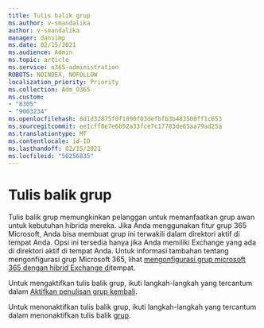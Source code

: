 ```yaml
---
title: Tulis balik grup
ms.author: v-smandalika
author: v-smandalika
manager: dansimp
ms.date: 02/15/2021
ms.audience: Admin
ms.topic: article
ms.service: o365-administration
ROBOTS: NOINDEX, NOFOLLOW
localization_priority: Priority
ms.collection: Adm_O365
ms.custom:
- "8305"
- "9003234"
ms.openlocfilehash: 8d1d32875f0f1890f03defbfb3b483500ff1c653
ms.sourcegitcommit: ee1cff8e7e6b52a33fce7c17783de65aa79ad25a
ms.translationtype: MT
ms.contentlocale: id-ID
ms.lasthandoff: 02/15/2021
ms.locfileid: "50256835"
---
```

# <a name="group-writeback"></a>Tulis balik grup

Tulis balik grup memungkinkan pelanggan untuk memanfaatkan grup awan untuk kebutuhan hibrida mereka. Jika Anda menggunakan fitur grup 365 Microsoft, Anda bisa membuat grup ini terwakili dalam direktori aktif di tempat Anda. Opsi ini tersedia hanya jika Anda memiliki Exchange yang ada di direktori aktif di tempat Anda. Untuk informasi tambahan tentang mengonfigurasi grup Microsoft 365, lihat [mengonfigurasi grup microsoft 365 dengan hibrid Exchange di](https://docs.microsoft.com/exchange/hybrid-deployment/set-up-microsoft-365-groups#enable-group-writeback-in-azure-ad-connect)tempat.

Untuk mengaktifkan tulis balik grup, ikuti langkah-langkah yang tercantum dalam [Aktifkan penulisan grup kembali](https://docs.microsoft.com/azure/active-directory/hybrid/how-to-connect-group-writeback#enable-group-writeback). 

Untuk menonaktifkan tulis balik grup, ikuti langkah-langkah yang tercantum dalam menonaktifkan tulis balik [grup](https://docs.microsoft.com/azure/active-directory/hybrid/how-to-connect-group-writeback#disabling-group-writeback).